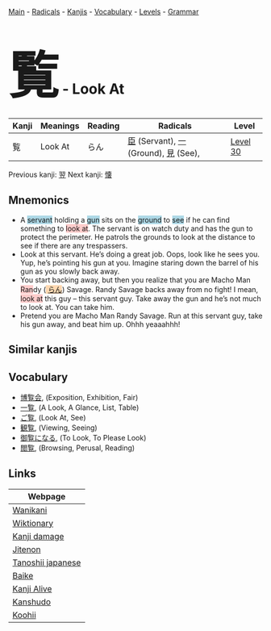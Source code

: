 <style> bigfont {font-size: 100px}</style>
[Main](../README.md) -
[Radicals](../radicals.md) -
[Kanjis](../kanjis.md) -
[Vocabulary](../vocabulary.md) -
[Levels](../levels.md) -
[Grammar](../grammar.md)
# <bigfont> 覧</bigfont> - Look At 

| Kanji | Meanings | Reading | Radicals | Level |
| --- | --- | --- | --- | --- |
| 覧 | Look At | らん | [臣](../radicals/臣.md) (Servant), [一](../radicals/一.md) (Ground), [見](../radicals/見.md) (See),  | [Level 30](../levels/wk_level30.md) |

Previous kanji: [翌](翌.md) Next kanji: [懐](懐.md) 

## Mnemonics
 * A <span style="background-color:#ADD8E6"> servant</span> holding a <span style="background-color:#ADD8E6"> gun</span> sits on the <span style="background-color:#ADD8E6"> ground</span> to <span style="background-color:#ADD8E6"> see</span> if he can find something to <span style="background-color:#ffcccb"> look at</span>. The servant is on watch duty and has the gun to protect the perimeter. He patrols the grounds to look at the distance to see if there are any trespassers.
* Look at this servant. He’s doing a great job. Oops, look like he sees you. Yup, he’s pointing his gun at you. Imagine staring down the barrel of his gun as you slowly back away.
* You start backing away, but then you realize that you are Macho Man <span style="background-color:#ffcccb"> Ran</span>dy (<span style="background-color:#fed8b1"> [らん](https://jisho.org/search/らん)</span>) Savage. Randy Savage backs away from no fight! I mean, <span style="background-color:#ffcccb"> look at</span> this guy – this servant guy. Take away the gun and he’s not much to look at. You can take him.
* Pretend you are Macho Man Randy Savage. Run at this servant guy, take his gun away, and beat him up. Ohhh yeaaahhh!


## Similar kanjis
 


## Vocabulary
 * [博覧会](../vocabulary/覧.md), (Exposition, Exhibition, Fair)
* [一覧](../vocabulary/覧.md), (A Look, A Glance, List, Table)
* [ご覧](../vocabulary/覧.md), (Look At, See)
* [観覧](../vocabulary/覧.md), (Viewing, Seeing)
* [御覧になる](../vocabulary/覧.md), (To Look, To Please Look)
* [閲覧](../vocabulary/覧.md), (Browsing, Perusal, Reading)



## Links 

| Webpage |
| --- |
| [Wanikani          ](https://www.wanikani.com/kanji/覧) |
| [Wiktionary        ](https://en.wiktionary.org/wiki/覧) |
| [Kanji damage      ](http://www.kanjidamage.com/kanji/search?utf8=✓&q=覧) |
| [Jitenon           ](https://jitenon.com/kanji/覧) |
| [Tanoshii japanese ](https://www.tanoshiijapanese.com/dictionary/kanji.cfm?k=覧) |
| [Baike             ](https://baike.baidu.com/item/覧) |
| [Kanji Alive       ](https://app.kanjialive.com/覧) |
| [Kanshudo          ](https://www.kanshudo.com/searchmn?q=覧) |
| [Koohii            ](https://kanji.koohii.com/study/kanji/覧) |

